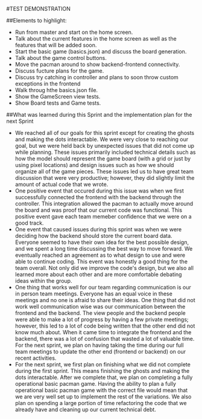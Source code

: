 #TEST DEMONSTRATION

##Elements to highlight:
 * Run from master and start on the home screen.
 * Talk about the current features in the home screen as well as the features that will be added soon.
 * Start the basic game (basics.json) and discuss the board generation.
 * Talk about the game control buttons.
 * Move the pacman around to show backend-frontend connectivity.
 * Discuss fucture plans for the game.
 * Discuss try catching in controller and plans to soon throw custom exceptions in the frontend
 * Walk throug hthe basics.json file.
 * Show the GameScreen view tests.
 * Show Board tests and Game tests.


##What was learned during this Sprint and the implementation plan for the next Sprint
 * We reached all of our goals for this sprint except for creating the ghosts and making the dots interactable. We were very close to reaching our goal, but we were held back by unexpected issues that did not come up while planning. These issues primarily included technical details such as how the model should represent the game board (with a grid or just by using pixel locations) and design issues such as how we should organize all of the game pieces. These issues led us to have great team discussion that were very productive; however, they did slightly limit the amount of actual code that we wrote.
 * One positive event that occured during this issue was when we first successfully connected the frontend with the backend through the controller. This integration allowed the pacman to actually move around the board and was proof that our current code was functional. This positive event gave each team memeber confidence that we were on a good track.
 * One event that caused issues during this sprint was when we were deciding how the backend should store the current board data. Everyone seemed to have their own idea for the best possible design, and we spent a long time discussing the best way to move forward. We eventually reached an agreement as to what design to use and were able to continue coding. This event was honestly a good thing for the team overall. Not only did we improve the code's design, but we also all learned more about each other and are more comfortable debating ideas within the group.
 * One thing that works well for our team regarding communication is our in person team meetings. Everyone has an equal voice in these meetings and no one is afraid to share their ideas. One thing that did not work well communication wise was our communication between the frontend and the backend. The view people and the backend people were able to make a lot of progress by having a few private meetings; however, this led to a lot of code being written that the other end did not know much about. When it came time to integrate the frontend and the backend, there was a lot of confusion that wasted a lot of valuable time. For the next sprint, we plan on having taking the time during our full team meetings to update the other end (frontend or backend) on our recent activities.
 * For the next sprint, we first plan on finishing what we did not complete during the first sprint. This means finishing the ghosts and making the dots interactable. After we complete that, we plan on completing a fully operational basic pacman game. Having the ability to plan a fully operational basic pacman game with the correct file would mean that we are very well set up to implement the rest of the variations. We also plan on spending a large portion of time refactoring the code that we already have and cleaning up our current technical debt.


